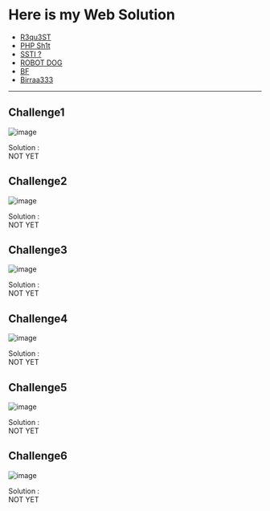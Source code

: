 # Here is my Web Solution
- [R3qu3ST](#challenge1)
- [PHP Sh1t](#challenge2)
- [SSTI ?](#challenge3)
- [ROBOT DOG](#challenge4)
- [BF](#challenge5)
- [Birraa333](#challenge6)


---
## Challenge1

![image](https://github.com/user-attachments/assets/dc7baf2a-2b08-4e09-8efe-0ebba41cb1ed)

Solution : <br />
NOT YET

## Challenge2

![image](https://github.com/user-attachments/assets/0bbb785c-5e6a-499e-a832-9c695652facf)

Solution : <br />
NOT YET

## Challenge3

![image](https://github.com/user-attachments/assets/6915b173-09b4-476f-b1d9-cec99b56c117)

Solution : <br />
NOT YET

## Challenge4

![image](https://github.com/user-attachments/assets/ad6b56c5-6b19-4274-bc3c-8e9cab3e258a)


Solution : <br />
NOT YET

## Challenge5

![image](https://github.com/user-attachments/assets/fdbec913-c51b-43fb-a084-ee5f99b14171)


Solution : <br />
NOT YET


## Challenge6

![image](https://github.com/user-attachments/assets/0dbb4825-44ad-4d6a-b9a2-0de8a6044b38)


Solution : <br />
NOT YET
